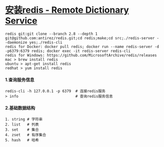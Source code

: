 
# **[安装redis - Remote Dictionary Service](http://redis.io/)**

~~~
redis git:git clone --branch 2.8 --depth 1 git@github.com:antirez/redis.git;cd redis;make;cd src;./redis-server --daemonize yes;./redis-cli
redis for Docker: docker pull redis; docker run --name redis-server -d -p6379:6379 redis; docker exec -it redis-server redis-cli
redis for Windows: https://github.com/MicrosoftArchive/redis/releases
mac > brew install redis
ubuntu > apt-get install redis
redhat > yum install redis
~~~

####  1.查询服务信息

~~~
redis-cli -h 127.0.0.1 -p 6379  # 连接redis服务
> info                          # 查询redis服务信息
~~~

####  2.基础数据结构

~~~
1. string # 字符串
2. list   # 列表
3. set    # 集合
4. zset   # 有序集合
5. hash   # 哈希
~~~


